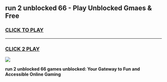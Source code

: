 
## run 2 unblocked 66 - Play Unblocked Gmaes & Free
<h3>
<a href="https://news.freeplayer.one?title=run_2_unblocked_66&ref=16F">CLICK TO PLAY</a></h3>
<hr>

<h3>
<a href="https://news.freeplayer.one?title=run_2_unblocked_66&ref=16F">CLICK 2 PLAY</a>
  
</h3>

<a href="https://news.freeplayer.one?title=run_2_unblocked_66&ref=16F/"><img src="https://clearcache.store/games.png"></a>


**run 2 unblocked 66 games unblocked: Your Gateway to Fun and Accessible Online Gaming**
